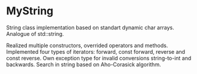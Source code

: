 # MyString
String class implementation based on standart dynamic char arrays. Analogue of std::string.

Realized multiple constructors, overrided operators and methods. Implemented four types of iterators: forward, const forward, reverse and const reverse. Own exception type for invalid conversions string-to-int and backwards. Search in string based on Aho-Corasick algorithm.
